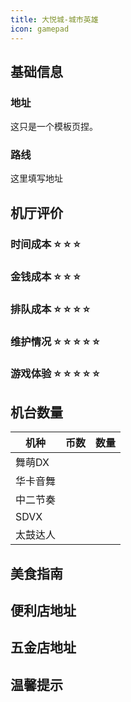 ```yaml
---
title: 大悦城-城市英雄
icon: gamepad
---
```


## 基础信息

### 地址

这只是一个模板页捏。

<ArcadeMap place= "广东省深圳市深圳大学粤海校区" />



### 路线

这里填写地址

<NavigateButton place="广东省深圳市深圳大学粤海校区" name="广东省深圳市深圳大学粤海校区" />

## 机厅评价

### 时间成本 :star: :star: :star:



### 金钱成本 :star: :star: :star:



### 排队成本 :star: :star: :star: :star:



### 维护情况 :star: :star: :star: :star: :star: 



### 游戏体验 :star: :star: :star: :star: :star: 


## 机台数量

| 机种 | 币数 | 数量 |
| --- | ---- | ---- |
| 舞萌DX |  |  |
| 华卡音舞 |  | |
| 中二节奏 |  |  |
| SDVX |  |  |
| 太鼓达人 |  |  |

## 美食指南

## 便利店地址

## 五金店地址

## 温馨提示


